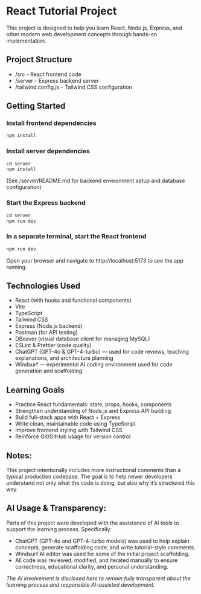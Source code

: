 # React Tutorial Project

This project is designed to help you learn React, Node.js, Express, and other modern web development concepts through hands-on implementation.

## Project Structure

- /src - React frontend code
- /server - Express backend server
- /tailwind.config.js - Tailwind CSS configuration

## Getting Started

### Install frontend dependencies
```javascript
npm install
```

### Install server dependencies
```javascript
cd server
npm install
```

(See /server/README.md for backend environment setup and database configuration)

### Start the Express backend
```javascript
cd server
npm run dev
```

### In a separate terminal, start the React frontend
```javascript
npm run dev
```

Open your browser and navigate to http://localhost:5173 to see the app running.

## Technologies Used

- React (with hooks and functional components)
- Vite
- TypeScript
- Tailwind CSS
- Express (Node.js backend)
- Postman (for API testing)
- DBeaver (visual database client for managing MySQL)
- ESLint & Prettier (code quality)
- ChatGPT (GPT-4o & GPT-4-turbo) — used for code reviews, teaching explanations, and architecture planning
- Windsurf — experimental AI coding environment used for code generation and scaffolding

## Learning Goals

- Practice React fundamentals: state, props, hooks, components
- Strengthen understanding of Node.js and Express API building
- Build full-stack apps with React + Express
- Write clean, maintainable code using TypeScript
- Improve frontend styling with Tailwind CSS
- Reinforce Git/GitHub usage for version control

## Notes:
This project intentionally includes more instructional comments than a typical production codebase. The goal is to help newer developers understand not only what the code is doing, but also why it’s structured this way.

## AI Usage & Transparency:
Parts of this project were developed with the assistance of AI tools to support the learning process.
Specifically:
- ChatGPT (GPT-4o and GPT-4-turbo models) was used to help explain concepts, generate scaffolding code, and write tutorial-style comments.
- Windsurf AI editor was used for some of the initial project scaffolding.
- All code was reviewed, modified, and iterated manually to ensure correctness, educational clarity, and personal understanding.

*The AI involvement is disclosed here to remain fully transparent about the learning process and responsible AI-assisted development.*